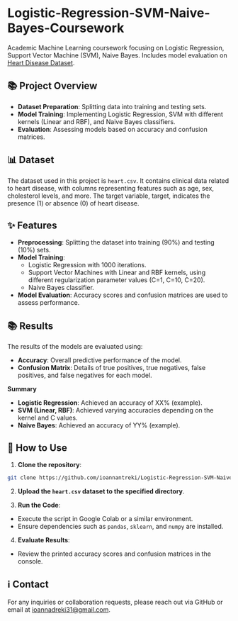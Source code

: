 # Logistic-Regression-SVM-Naive-Bayes-Coursework
Academic Machine Learning coursework focusing on Logistic Regression, Support Vector Machine (SVM), Naive Bayes. Includes model evaluation on [Heart Disease Dataset](https://archive.ics.uci.edu/dataset/45/heart+disease).

## 📚 Project Overview
- **Dataset Preparation**: Splitting data into training and testing sets.
- **Model Training**: Implementing Logistic Regression, SVM with different kernels (Linear and RBF), and Naive Bayes classifiers.
- **Evaluation**: Assessing models based on accuracy and confusion matrices.

## 📊 Dataset
The dataset used in this project is `heart.csv`. It contains clinical data related to heart disease, with columns representing features such as age, sex, cholesterol levels, and more. The target variable, target, indicates the presence (1) or absence (0) of heart disease.

## ✨ Features
- **Preprocessing**: Splitting the dataset into training (90%) and testing (10%) sets.
- **Model Training**:
  - Logistic Regression with 1000 iterations.
  - Support Vector Machines with Linear and RBF kernels, using different regularization parameter values (C=1, C=10, C=20).
  - Naive Bayes classifier.
- **Model Evaluation**: Accuracy scores and confusion matrices are used to assess performance.

## 📚 Results
The results of the models are evaluated using:
- **Accuracy**: Overall predictive performance of the model.
- **Confusion Matrix**: Details of true positives, true negatives, false positives, and false negatives for each model.

**Summary**
- **Logistic Regression**: Achieved an accuracy of XX% (example).
- **SVM (Linear, RBF)**: Achieved varying accuracies depending on the kernel and C values.
- **Naive Bayes**: Achieved an accuracy of YY% (example).

## 🚀 How to Use
1. **Clone the repository**:
  ```bash
  git clone https://github.com/ioannantreki/Logistic-Regression-SVM-Naive-Bayes-Coursework.git
  ```

2. **Upload the `heart.csv` dataset to the specified directory**.

3. **Run the Code**:
- Execute the script in Google Colab or a similar environment.
- Ensure dependencies such as `pandas`, `sklearn`, and `numpy` are installed.

4. **Evaluate Results**:
- Review the printed accuracy scores and confusion matrices in the console.

## ℹ️ Contact
For any inquiries or collaboration requests, please reach out via GitHub or email at ioannadreki31@gmail.com.
